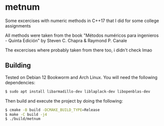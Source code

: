 # metnum
Some excercises with numeric methods in C++17 that I did for some college assignments

All methods were taken from the book "Métodos numéricos para ingenieros - Quinta Edición" by
Steven C. Chapra & Raymond P. Canale

The excercises where probably taken from there too, i didn't check lmao

## Building
Tested on Debian 12 Bookworm and Arch Linux. You will need the following dependencies:

```sh
$ sudo apt install libarmadillo-dev liblaplack-dev libopenblas-dev
```

Then build and execute the project by doing the following:

```sh
$ cmake -B build -DCMAKE_BUILD_TYPE=Release
$ make -C build -j4
$ ./build/metnum
```
